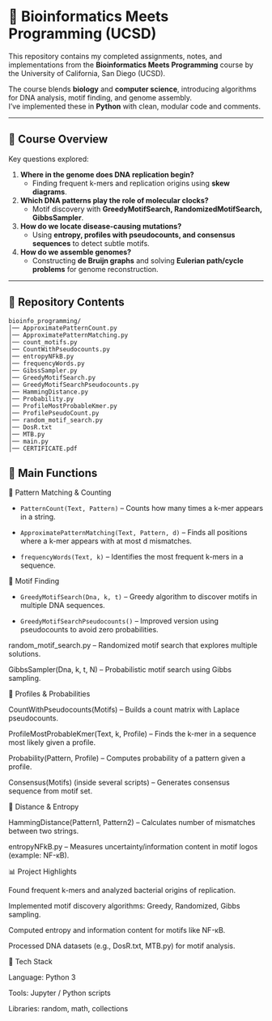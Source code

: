 # 🧬 Bioinformatics Meets Programming (UCSD)

This repository contains my completed assignments, notes, and implementations from the **Bioinformatics Meets Programming** course by the University of California, San Diego (UCSD).  

The course blends **biology** and **computer science**, introducing algorithms for DNA analysis, motif finding, and genome assembly.  
I’ve implemented these in **Python** with clean, modular code and comments.

---

## 🚀 Course Overview
Key questions explored:
1. **Where in the genome does DNA replication begin?**  
   - Finding frequent k-mers and replication origins using **skew diagrams**.  
2. **Which DNA patterns play the role of molecular clocks?**  
   - Motif discovery with **GreedyMotifSearch, RandomizedMotifSearch, GibbsSampler**.  
3. **How do we locate disease-causing mutations?**  
   - Using **entropy, profiles with pseudocounts, and consensus sequences** to detect subtle motifs.  
4. **How do we assemble genomes?**  
   - Constructing **de Bruijn graphs** and solving **Eulerian path/cycle problems** for genome reconstruction.  

---
## 📂 Repository Contents
```
bioinfo_programming/
│── ApproximatePatternCount.py
│── ApproximatePatternMatching.py
│── count_motifs.py
│── CountWithPseudocounts.py
│── entropyNFkB.py
│── frequencyWords.py
│── GibssSampler.py
│── GreedyMotifSearch.py
│── GreedyMotifSearchPseudocounts.py
│── HammingDistance.py
│── Probability.py
│── ProfileMostProbableKmer.py
│── ProfilePseudoCount.py
│── random_motif_search.py
│── DosR.txt
│── MTB.py
│── main.py
│── CERTIFICATE.pdf
```
## 🔑 Main Functions 
🔹 Pattern Matching & Counting

- ```PatternCount(Text, Pattern)``` – Counts how many times a k-mer appears in a string.

- ```ApproximatePatternMatching(Text, Pattern, d)``` – Finds all positions where a k-mer appears with at most d mismatches.

- ```frequencyWords(Text, k)``` – Identifies the most frequent k-mers in a sequence.

🔹 Motif Finding

- ```GreedyMotifSearch(Dna, k, t)``` – Greedy algorithm to discover motifs in multiple DNA sequences.

- ```GreedyMotifSearchPseudocounts()``` – Improved version using pseudocounts to avoid zero probabilities.

random_motif_search.py – Randomized motif search that explores multiple solutions.

GibbsSampler(Dna, k, t, N) – Probabilistic motif search using Gibbs sampling.

🔹 Profiles & Probabilities

CountWithPseudocounts(Motifs) – Builds a count matrix with Laplace pseudocounts.

ProfileMostProbableKmer(Text, k, Profile) – Finds the k-mer in a sequence most likely given a profile.

Probability(Pattern, Profile) – Computes probability of a pattern given a profile.

Consensus(Motifs) (inside several scripts) – Generates consensus sequence from motif set.

🔹 Distance & Entropy

HammingDistance(Pattern1, Pattern2) – Calculates number of mismatches between two strings.

entropyNFkB.py – Measures uncertainty/information content in motif logos (example: NF-κB).

📊 Project Highlights

Found frequent k-mers and analyzed bacterial origins of replication.

Implemented motif discovery algorithms: Greedy, Randomized, Gibbs sampling.

Computed entropy and information content for motifs like NF-κB.

Processed DNA datasets (e.g., DosR.txt, MTB.py) for motif analysis.

🔧 Tech Stack

Language: Python 3

Tools: Jupyter / Python scripts

Libraries: random, math, collections
